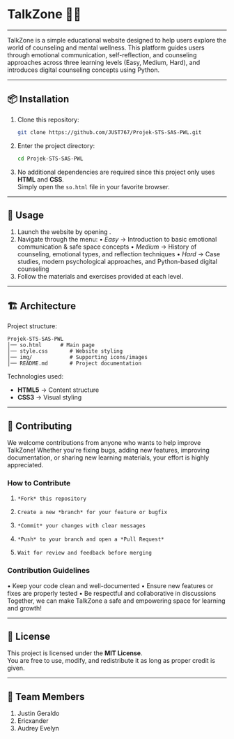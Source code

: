 # TalkZone 🧠💬
---

 TalkZone is a simple educational website designed to help users explore the world of counseling and mental wellness.
This platform guides users through emotional communication, self-reflection, and counseling approaches across three learning levels (Easy, Medium, Hard), and introduces digital counseling concepts using Python.

---

## 📦 Installation

1. Clone this repository:

   ```bash
   git clone https://github.com/JUST767/Projek-STS-SAS-PWL.git
   ```

2. Enter the project directory:

   ```bash
   cd Projek-STS-SAS-PWL
   ```

3. No additional dependencies are required since this project only uses **HTML** and **CSS**.  
   Simply open the `so.html` file in your favorite browser.

---

## 🚀 Usage

1. 	Launch the website by opening .
2. 	Navigate through the menu:
• 	*Easy* → Introduction to basic emotional communication & safe space concepts
• 	*Medium* → History of counseling, emotional types, and reflection techniques
• 	*Hard* → Case studies, modern psychological approaches, and Python-based digital counseling
3. 	Follow the materials and exercises provided at each level.

---

## 🏗️ Architecture

Project structure:

```
Projek-STS-SAS-PWL
│── so.html      # Main page
│── style.css       # Website styling
│── img/            # Supporting icons/images
│── README.md       # Project documentation
```

Technologies used:
- **HTML5** → Content structure  
- **CSS3** → Visual styling  

---

## 🤝 Contributing

We welcome contributions from anyone who wants to help improve TalkZone!
Whether you're fixing bugs, adding new features, improving documentation, or sharing new learning materials, your effort is highly appreciated.
### How to Contribute
 1. 	*Fork* this repository
 2. 	Create a new *branch* for your feature or bugfix
 3. 	*Commit* your changes with clear messages
 4. 	*Push* to your branch and open a *Pull Request*
 5. 	Wait for review and feedback before merging
### Contribution Guidelines
 • 	Keep your code clean and well-documented
 • 	Ensure new features or fixes are properly tested
 • 	Be respectful and collaborative in discussions
Together, we can make TalkZone a safe and empowering space for learning and growth! 

---

## 📄 License

This project is licensed under the **MIT License**.  
You are free to use, modify, and redistribute it as long as proper credit is given.  

---

## 👥 Team Members

1. Justin Geraldo
2. Ericxander 
3. Audrey Evelyn
